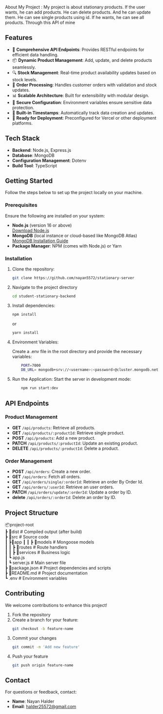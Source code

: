 About My Project :
My project is about stationary products. If the user wants, he can add products. He can delete products. And he can update them. He can see single products using id. If he wants, he can see all products. Through this API of mine

## Features

- 🌟 **Comprehensive API Endpoints**: Provides RESTful endpoints for efficient data handling.
- 📦 **Dynamic Product Management**: Add, update, and delete products seamlessly.
- 🔍 **Stock Management**: Real-time product availability updates based on stock levels.
- 📧 **Order Processing**: Handles customer orders with validation and stock updates.
- 📊 **Scalable Architecture**: Built for extensibility with modular design.
- 🔐 **Secure Configuration**: Environment variables ensure sensitive data protection.
- 📂 **Built-in Timestamps**: Automatically track data creation and updates.
- 🚀 **Ready for Deployment**: Preconfigured for Vercel or other deployment platforms.

## Tech Stack

- **Backend**: Node.js, Express.js
- **Database**: MongoDB
- **Configuration Management**: Dotenv
- **Build Tool**: TypeScript

## Getting Started

Follow the steps below to set up the project locally on your machine.

### Prerequisites

Ensure the following are installed on your system:

- **Node.js** (version 16 or above)  
  [Download Node.js](https://nodejs.org/)
- **MongoDB** (local instance or cloud-based like MongoDB Atlas)  
  [MongoDB Installation Guide](https://www.mongodb.com/docs/manual/installation/)
- **Package Manager**: NPM (comes with Node.js) or Yarn

### Installation

1.  Clone the repository:
    ```bash
    git clone https://github.com/nayan5572/stationary-server
    ```
2.  Navigate to the project directory
    ```bash
    cd student-stationary-backend
    ```
3.  Install dependencies:

    ```bash
    npm install
    ```

    or

    ```bash
    yarn install
    ```

4.  Environment Variables:

    Create a .env file in the root directory and provide the necessary variables:

    ```bash
        PORT=7000
        DB_URL= mongodb+srv://<username>:<password>@cluster.mongodb.net/your-database
    ```

5.  Run the Application:
    Start the server in development mode:

    ```bash
        npm run start:dev
    ```

## API Endpoints

### Product Management

- **GET** `/api/products`: Retrieve all products.
- **GET** `/api/products/:productId`: Retrieve single product.
- **POST** `/api/products`: Add a new product.
- **PATCH** `/api/products/:productId`: Update an existing product.
- **DELETE** `/api/products/:productId`: Delete a product.

### Order Management

- **POST** `/api/orders`: Create a new order.
- **GET** `/api/orders`: Fetch all orders.
- **GET** `/api/orders/single/:orderId`: Retrieve an order By Order Id.
- **GET** `/api/orders/:userId`: Retrieve an user orders.
- **PATCH** `/api/orders/update/:orderId`: Update a order by ID.
- **delete** `/api/orders/:orderId`: Delete an order by ID.

## Project Structure

📦project-root  
┣ 📂dist # Compiled output (after build)  
┣ 📂src # Source code  
┃ ┣📂app
┃ ┃ ┣ 📂models # Mongoose models  
┃ ┃ ┣ 📂routes # Route handlers  
┃ ┃ ┣ 📂services # Business logic  
┃ ┗ app.js  
┃ ┗ server.js # Main server file  
┣ 📜package.json # Project dependencies and scripts  
┣ 📜README.md # Project documentation  
┗ .env # Environment variables

## Contributing

We welcome contributions to enhance this project!

1. Fork the repository
2. Create a branch for your feature:
   ```bash
   git checkout -b feature-name
   ```
3. Commit your changes
   ```bash
   git commit -m 'Add new feature'
   ```
4. Push your feature
   ```bash
   git push origin feature-name
   ```

## Contact

For questions or feedback, contact:

- **Name**: Nayan Halder
- **Email**: halder25572@gmail.com
